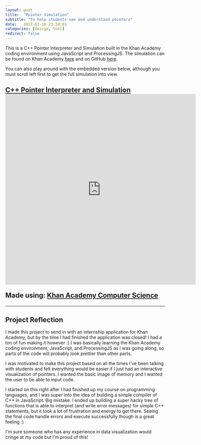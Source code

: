 ```yaml
---
layout: post
title:  "Pointer Simulation"
subtitle: "To help students see and understand pointers"
date:   2017-01-16 23:34:01
categories: [design, tool]
redirect: false
---
```


This is a C++ Pointer Interpreter and Simulation built in the Khan Academy coding environment using JavaScript and ProcessingJS. The simulation can be found on Khan Academy [here][khan-link] and on GitHub [here][github-link].

You can also play around with the embedded version below, although you must scroll left first to get the full simulation into view. 

<h2><a href="https://www.khanacademy.org/computer-programming/c-pointer-interpreter-and-simulation/6482445789102080">C++ Pointer Interpreter and Simulation</a>


<iframe src="https://www.khanacademy.org/computer-programming/c-pointer-interpreter-and-simulation/6482445789102080/embedded?id=1515184737603-0.24619404917145404&amp;origin=http%3A%2F%2Flocalhost%3A4000&amp;buttons=no&amp;embed=yes&amp;editor=no&amp;author=no" frameborder="0" scrolling="no" style="border: 0px; width: 600px; height: 600px;"></iframe>

<p>Made using: <a href="http://www.khanacademy.org/computer-programming">Khan Academy Computer Science</a></p></h2>

---

## Project Reflection

I made this project to send in with an internship application for Khan Academy, but by the time I had finished the application was closed! I had a ton of fun making it however :) I was basically learning the Khan Academy coding environment, JavaScript, and ProcessingJS as I was going along, so parts of the code will probably look prettier than other parts.

I was motivated to make this project based on all the times I've been talking with students and felt everything would be easier if I just had an interactive visualization of pointers. I wanted the basic image of memory and I wanted the user to be able to input code. 

I started on this right after I had finished up my course on programming languages, and I was super into the idea of building a simple compiler of C++ in JavaScript. Big mistake. I ended up building a super hacky tree of functions that is able to interpret (and write error messages) for simple C++ statements, but it took a lot of frustration and energy to get there. Seeing the final code handle errors and execute successfully though is a great feeling :)

I'm sure someone who has any experience in data visualization would cringe at my code but I'm proud of this! 


[khan-link]: https://www.khanacademy.org/computer-programming/c-pointer-interpreter-and-simulation/6482445789102080
[github-link]:   https://github.com/sam-slate/Pointer-Simulation
[github-repo]:   https://github.com/sam-slate/TalmudPronounCounter
[fast-facts]: https://github.com/sam-slate/TalmudPronounCounter/raw/master/FastFacts.png?raw=true
[frequency]: https://github.com/sam-slate/TalmudPronounCounter/raw/master/graph.png?raw=true
